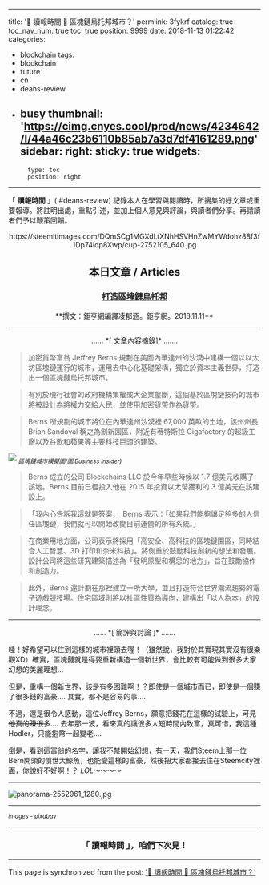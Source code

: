 
---
title: '📰 讀報時間 📰 區塊鏈烏托邦城市？'
permlink: 3fykrf
catalog: true
toc_nav_num: true
toc: true
position: 9999
date: 2018-11-13 01:22:42
categories:
- blockchain
tags:
- blockchain
- future
- cn
- deans-review
- busy
thumbnail: 'https://cimg.cnyes.cool/prod/news/4234642/l/44a46c23b6110b85ab7a3d7df4161289.png'
sidebar:
    right:
        sticky: true
widgets:
    -
        type: toc
        position: right
---


「  **讀報時間**  」( #deans-review) 記錄本人在學習與閱讀時，所搜集的好文章或重要報導。將註明出處，重點引述，並加上個人意見與評論，與讀者們分享。再請讀者們予以鞭策回饋。

<center>https://steemitimages.com/DQmSCg1MGXdLtXNhHSVHnZwMYWdohz88f3f1Dp74idp8Xwp/cup-2752105_640.jpg</center>

## <center>本日文章 / Articles</center>
### <center>[打造區塊鏈烏托邦](https://news.cnyes.com/news/id/4234642)</center>
<center>**撰文：鉅亨網編譯凌郁涵。鉅亨網。2018.11.11**</center>

*****
<center>...... *[ 文章內容摘錄]* .......</center>

>加密貨幣富翁 Jeffrey Berns 規劃在美國內華達州的沙漠中建構一個以以太坊區塊鏈運行的城市，運用去中心化基礎架構，獨立於資本主義世界，打造出一個區塊鏈烏托邦城市。

>有別於現行社會的政府機構集權或大企業壟斷，這個基於區塊鏈技術的城市將被設計為將權力交給人民，並使用加密貨幣作為貨幣。

>Berns 所規劃的城市將位在內華達州沙漠裡 67,000 英畝的土地，該州州長 Brian Sandoval 稱之為創新園區，附近有著特斯拉 Gigafactory 的超級工廠以及谷歌和蘋果等主要科技巨頭的建築。

![](https://cimg.cnyes.cool/prod/news/4234642/l/44a46c23b6110b85ab7a3d7df4161289.png)
<sub>*區塊鏈城市模擬圖(圖:Business Insider)*</sub>

>Berns 成立的公司 Blockchains LLC 於今年早些時候以 1.7 億美元收購了該地。Berns 目前已經投入他在 2015 年投資以太幣獲利的 3 億美元在該建設上。

>「我內心告訴我這就是答案，」Berns 表示：「如果我們能夠讓足夠多的人信任區塊鏈，我們就可以開始改變目前運營的所有系統。」

>在商業用地方面，公司表示將採用「高安全、高科技的區塊鏈園區，同時結合人工智慧、3D 打印和奈米科技」。將側重於鼓勵科技創新的想法和發展。設計公司將這些研究建築描述為「發明原型和構思的地方」，旨在鼓勵協作和創造力。

>此外，Berns 還計劃在那裡建立一所大學，並且打造符合世界潮流趨勢的電子遊戲競技場。住宅區域則將以社區性質為導向，建構出「以人為本」的設計理念。

*****
<center>...... *[ 簡評與討論 ]* .......</center>

哇！好希望可以住到這樣的城市裡頭去喔！（雖然說，我對於其實現其實沒有很樂觀XD）確實，區塊鏈就是得要重新構造一個新世界，會比較有可能做到很多大家幻想的美麗理想... 

但是，重構一個新世界，該是有多困難啊！？即使是一個城市而已，即使是一個賺了很多錢的富豪.... 其實，都不是容易的事....

不過，還是很令人感動，這位Jeffrey Berns，願意把錢花在這樣的試驗上，<del>可見他真的賺很多</del>.... 去年那一波，看來真的讓很多人短時間內致富，真可惜，我這種Hodler，只能抱幣一起變老.... 

倒是，看到這富翁的名字，讓我不禁開始幻想，有一天，我們Steem上那一位Bern開頭的憤世大鯨魚，也能變這樣的富豪，然後把大家都接去住在Steemcity裡面，你說好不好啊！？ *LOL*～～～～

****

![panorama-2552961_1280.jpg](https://steemitimages.com/DQmNzEtGeUeaMhcWn9HgDupCMLQt7L6LYBG9Cs8kn5mjYur/panorama-2552961_1280.jpg)

****
<sub>*images - pixabay*</sub>
****
### <center>「  **讀報時間**  」，咱們下次見！</center>

- - -

This page is synchronized from the post: ['📰 讀報時間 📰 區塊鏈烏托邦城市？'](https://steemit.com/@deanliu/3fykrf)

